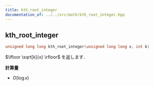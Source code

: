```yaml
---
title: kth_root_integer
documentation_of: ../../src/math/kth_root_integer.hpp
---
```


## kth_root_integer

```cpp
unsigned long long kth_root_integer(unsigned long long x, int k)
```

$\lfloor \sqrt[k]{x} \rfloor$ を返します．<br>

**計算量**

- $O(\log{x})$